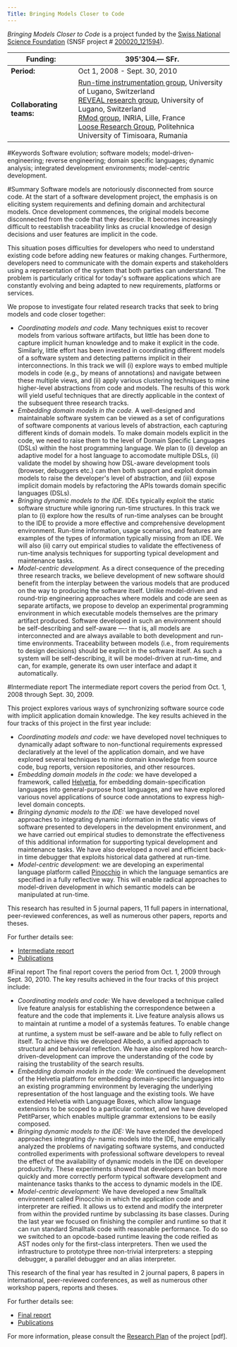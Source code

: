 ```yaml
---
Title: Bringing Models Closer to Code
---
```


*Bringing Models Closer to Code* is a project funded by the [Swiss National Science Foundation](http://www.snf.ch/) (SNSF project # [200020_121594](http://p3.snf.ch/Project-121594)).

|<strong>Funding:</strong>|395'304.&#8212; SFr.
|---|---
|<strong>Period:</strong>|Oct 1, 2008 - Sept. 30, 2010
|<strong>Collaborating teams:</strong>|[Run-time instrumentation group](http://www.inf.usi.ch/projects/ferrari/FERRARI.html), University of Lugano, Switzerland <br/> [REVEAL research group](http://www.inf.unisi.ch/faculty/lanza/), University of Lugano, Switzerland<br/>[RMod group](http://rmod.lille.inria.fr/), INRIA, Lille, France<br/> [Loose Research Group](http://loose.upt.ro/), Politehnica University of Timisoara, Rumania
 
#Keywords
Software evolution; software models; model-driven-engineering; reverse engineering; domain specific languages; dynamic analysis; integrated development environments; model-centric development. 

#Summary
Software models are notoriously disconnected from source code. At the start of a software development project, the emphasis is on eliciting system requirements and defining domain and architectural models. Once development commences, the original models become disconnected from the code that they describe. It becomes increasingly difficult to reestablish traceability links as crucial knowledge of design decisions and user features are implicit in the code.

This situation poses difficulties for developers who need to understand existing code before adding new features or making changes. Furthermore, developers need to communicate with the domain experts and stakeholders using a representation of the system that both parties can understand. The problem is particularly critical for today's software applications which are constantly evolving and being adapted to new requirements, platforms or services.

We propose to investigate four related research tracks that seek to bring models and code closer together:

- *Coordinating models and code.* Many techniques exist to recover models from various software artifacts, but little has been done to capture implicit human knowledge and to make it explicit in the code. Similarly, little effort has been invested in coordinating different models of a software system and detecting patterns implicit in their interconnections. In this track we will (i) explore ways to embed multiple models in code (e.g., by means of annotations) and navigate between these multiple views, and (ii) apply various clustering techniques to mine higher-level abstractions from code and models. The results of this work will yield useful techniques that are directly applicable in the context of the subsequent three research tracks.
- *Embedding domain models in the code.* A well-designed and maintainable software system can be viewed as a set of configurations of software components at various levels of abstraction, each capturing different kinds of domain models. To make domain models explicit in the code, we need to raise them to the level of Domain Specific Languages (DSLs) within the host programming language. We plan to (i) develop an adaptive model for a host language to accomodate multiple DSLs, (ii) validate the model by showing how DSL-aware development tools (browser, debuggers etc.) can then both support and exploit domain models to raise the developer's level of abstraction, and (iii) expose implicit domain models by refactoring the APIs towards domain specific languages (DSLs).
- *Bringing dynamic models to the IDE.* IDEs typically exploit the static software structure while ignoring run-time structures. In this track we plan to (i) explore how the results of run-time analyses can be brought to the IDE to provide a more effective and comprehensive development environment. Run-time information, usage scenarios, and features are examples of the types of information typically missing from an IDE. We will also (ii) carry out empirical studies to validate the effectiveness of run-time analysis techniques for supporting typical development and maintenance tasks.
- *Model-centric development.* As a direct consequence of the preceding three research tracks, we believe development of new software should benefit from the interplay between the various models that are produced on the way to producing the software itself. Unlike model-driven and round-trip engineering approaches where models and code are seen as separate artifacts, we propose to develop an experimental programming environment in which executable models themselves are the primary artifact produced. Software developed in such an environment should be self-describing and self-aware &mdash;- that is, all models are interconnected and are always available to both development and run-time environments. Traceability between models (i.e., from requirements to design decisions) should be explicit in the software itself. As such a system will be self-describing, it will be model-driven at run-time, and can, for example, generate its own user interface and adapt it automatically.

#Intermediate report
The intermediate report covers the period from Oct. 1, 2008 through Sept. 30, 2009.

This project explores various ways of synchronizing software source code with implicit application domain knowledge. The key results achieved in the four tracks of this project in the first year include:

- *Coordinating models and code:* we have developed novel techniques to dynamically adapt software to non-functional requirements expressed declaratively at the level of the application domain, and we have explored several techniques to mine domain knowledge from source code, bug reports, version repositories, and other resources.
- *Embedding domain models in the code:* we have developed a framework, called [Helvetia](%base_url%/research/helvetia), for embedding domain-specification languages into general-purpose host languages, and we have explored various novel applications of source code annotations to express high-level domain concepts.
- *Bringing dynamic models to the IDE:* we have developed novel approaches to integrating dynamic information in the static views of software presented to developers in the development environment, and we have carried out empirical studies to demonstrate the effectiveness of this additional information for supporting typical development and maintenance tasks. We have also developed a novel and efficient back-in time debugger that exploits historical data gathered at run-time.
- *Model-centric development:* we are developing an experimental language platform called [Pinocchio](%base_url%/research/pinocchio) in which the language semantics are specified in a fully reflective way. This will enable radical approaches to model-driven development in which semantic models can be manipulated at run-time.

This research has resulted in 5 journal papers, 11 full papers in international, peer-reviewed conferences, as well as numerous other papers, reports and theses.

For further details see:

- [Intermediate report](%assets_url%/download/projectreports/snf08-intermediate.pdf)
- [Publications](%base_url%/scgbib)

#Final report
The final report covers the period from Oct. 1, 2009 through Sept. 30, 2010.
The key results achieved in the four tracks of this project include:

- *Coordinating models and code:* We have developed a technique called live feature analysis for establishing the correspondence between a feature and the code that implements it. Live feature analysis allows us to maintain at runtime a model of a systemâs features. To enable change at runtime, a system must be self-aware and be able to fully reflect on itself. To achieve this we developed Albedo, a unified approach to structural and behavioral reflection. We have also explored how search- driven-development can improve the understanding of the code by raising the trustability of the search results.
- *Embedding domain models in the code:* We continued the development of the Helvetia platform for embedding domain-specific languages into an existing programming environment by leveraging the underlying representation of the host language and the existing tools. We have extended Helvetia with Language Boxes, which allow language extensions to be scoped to a particular context, and we have developed PetitParser, which enables multiple grammar extensions to be easily composed.
- *Bringing dynamic models to the IDE:* We have extended the developed approaches integrating dy- namic models into the IDE, have empirically analyzed the problems of navigating software systems, and conducted controlled experiments with professional software developers to reveal the effect of the availability of dynamic models in the IDE on developer productivity. These experiments showed that developers can both more quickly and more correctly perform typical software development and maintenance tasks thanks to the access to dynamic models in the IDE.
- *Model-centric development:* We have developed a new Smalltalk environment called Pinocchio in which the application code and interpreter are reified. It allows us to extend and modify the interpreter from within the provided runtime by subclassing its base classes. During the last year we focused on finishing the compiler and runtime so that it can run standard Smalltalk code with reasonable performance. To do so we switched to an opcode-based runtime leaving the code reified as AST nodes only for the first-class interpreters. Then we used the infrastructure to prototype three non-trivial interpreters: a stepping debugger, a parallel debugger and an alias interpreter.

This research of the final year has resulted in 2 journal papers, 8 papers in international, peer-reviewed conferences, as well as numerous other workshop papers, reports and theses.

For further details see:

- [Final report](%assets_url%/download/projectreports/snf08-final.pdf)
- [Publications](%base_url%/scgbib)

For more information, please consult the [Research Plan](http://scg.unibe.ch/download/projectreports/snf08-part2.pdf) of the project [pdf].
